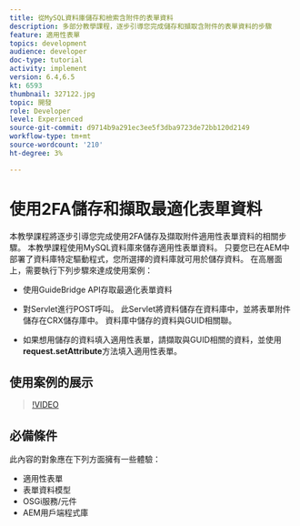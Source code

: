 ```yaml
---
title: 從MySQL資料庫儲存和檢索含附件的表單資料
description: 多部分教學課程，逐步引導您完成儲存和擷取含附件的表單資料的步驟
feature: 適用性表單
topics: development
audience: developer
doc-type: tutorial
activity: implement
version: 6.4,6.5
kt: 6593
thumbnail: 327122.jpg
topic: 開發
role: Developer
level: Experienced
source-git-commit: d9714b9a291ec3ee5f3dba9723de72bb120d2149
workflow-type: tm+mt
source-wordcount: '210'
ht-degree: 3%

---
```



# 使用2FA儲存和擷取最適化表單資料

本教學課程將逐步引導您完成使用2FA儲存及擷取附件適用性表單資料的相關步驟。 本教學課程使用MySQL資料庫來儲存適用性表單資料。 只要您已在AEM中部署了資料庫特定驅動程式，您所選擇的資料庫就可用於儲存資料。 在高層面上，需要執行下列步驟來達成使用案例：

* 使用GuideBridge API存取最適化表單資料

* 對Servlet進行POST呼叫。 此Servlet將資料儲存在資料庫中，並將表單附件儲存在CRX儲存庫中。 資料庫中儲存的資料與GUID相關聯。

* 如果想用儲存的資料填入適用性表單，請擷取與GUID相關的資料，並使用&#x200B;**request.setAttribute**&#x200B;方法填入適用性表單。

## 使用案例的展示

>[!VIDEO](https://video.tv.adobe.com/v/327122?quality=9&learn=on)

## 必備條件

此內容的對象應在下列方面擁有一些體驗：

* 適用性表單
* 表單資料模型
* OSGi服務/元件
* AEM用戶端程式庫
